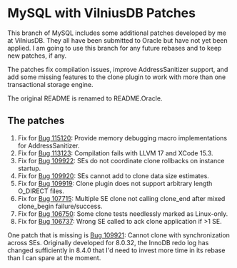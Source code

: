 # MySQL with VilniusDB Patches

This branch of MySQL includes some additional patches developed by me at
VilniusDB. They all have been submitted to Oracle but have not yet been applied.
I am going to use this branch for any future rebases and to keep new patches, if
any.

The patches fix compilation issues, improve AddressSanitizer support, and add
some missing features to the clone plugin to work with more than one
transactional storage engine.

The original README is renamed to README.Oracle.

## The patches

1. Fix for [Bug 115120](https://bugs.mysql.com/bug.php?id=115120): Provide
   memory debugging macro implementations for AddressSanitizer.
1. Fix for [Bug 113123](https://bugs.mysql.com/bug.php?id=113123): Compilation
   fails with LLVM 17 and XCode 15.3.
1. Fix for [Bug 109922](https://bugs.mysql.com/bug.php?id=109922): SEs do not
   coordinate clone rollbacks on instance startup.
1. Fix for [Bug 109920](https://bugs.mysql.com/bug.php?id=109920): SEs cannot
   add to clone data size estimates.
1. Fix for [Bug 109919](https://bugs.mysql.com/bug.php?id=109919): Clone plugin
   does not support arbitrary length O_DIRECT files.
1. Fix for [Bug 107715](https://bugs.mysql.com/bug.php?id=107715): Multiple SE
   clone not calling clone_end after mixed clone_begin failure/success.
1. Fix for [Bug 106750](https://bugs.mysql.com/bug.php?id=106750): Some clone
   tests needlessly marked as Linux-only.
1. Fix for [Bug 106737](https://bugs.mysql.com/bug.php?id=106737): Wrong SE
   called to ack clone application if >1 SE.

One patch that is missing is [Bug
109921](https://bugs.mysql.com/bug.php?id=109921): Cannot clone with
synchronization across SEs. Originally developed for 8.0.32, the InnoDB redo log
has changed sufficiently in 8.4.0 that I'd need to invest more time in its
rebase than I can spare at the moment.
